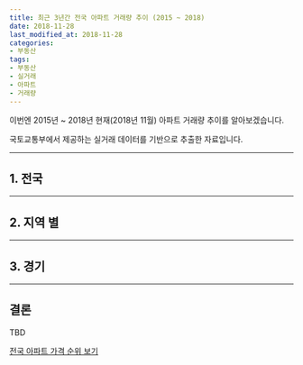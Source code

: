 ```yaml
---
title: 최근 3년간 전국 아파트 거래량 추이 (2015 ~ 2018)
date: 2018-11-28
last_modified_at: 2018-11-28
categories:
- 부동산
tags:
- 부동산
- 실거래
- 아파트
- 거래량
---
```


이번엔 2015년 ~ 2018년 현재(2018년 11월) 아파트 거래량 추이를 알아보겠습니다. 

국토교통부에서 제공하는 실거래 데이터를 기반으로 추출한 자료입니다. 

---

## 1. 전국 

<div style="width:100%;">
  <canvas id="all" height="200"></canvas>
</div>

<script>
new Chart(document.getElementById("all"), {
    type: 'line',
    data: {
        labels: ['2015/1','2015/2','2015/3','2015/4','2015/5','2015/6','2015/7','2015/8','2015/9','2015/10','2015/11','2015/12','2016/1','2016/2','2016/3','2016/4','2016/5','2016/6','2016/7','2016/8','2016/9','2016/10','2016/11','2016/12','2017/1','2017/2','2017/3','2017/4','2017/5','2017/6','2017/7','2017/8','2017/9','2017/10','2017/11','2017/12','2018/1','2018/2','2018/3','2018/4','2018/5','2018/6','2018/7','2018/8','2018/9','2018/10','2018/11'],
        datasets: [
          {
            label: '전국',
            data: [60349, 54831, 85406, 70090, 59811, 61037, 60529, 51281, 54399, 63301, 46137, 36029, 34920, 35905, 52371, 52277, 50514, 58854, 57800, 58306, 59594, 69631, 44845, 35323, 29655, 41309, 50331, 46535, 58109, 61468, 60894, 43767, 45835, 38753, 42593, 39219, 49978, 43027, 54568, 35306, 36101, 35992, 35770, 55574, 48333, 36979, 10038],
            borderColor: "rgba(255, 201, 14, 1)",
            backgroundColor: "rgba(255, 201, 14, 0.5)",
            fill: false,
          }
        ]
    },
    options: {
        responsive: true,
        title: {
            display: true,
            text: '전국 거래 '
        },
        tooltips: {
            mode: 'index',
            intersect: false,
        },
        hover: {
            mode: 'nearest',
            intersect: true
        },
        scales: {
            xAxes: [{
                display: true,
                scaleLabel: {
                    display: false,
                    labelString: ''
                }
            }],
            yAxes: [{
                display: true,
                scaleLabel: {
                    display: true,
                    labelString: ''
                }
            }]
        }
    }
});

</script>

---

## 2. 지역 별

<div style="width:100%;">
  <canvas id="s_canvas" height="200"></canvas>
</div>

<script>
new Chart(document.getElementById("s_canvas"), {
    type: 'line',
    data: {
      labels: ['2015/1','2015/2','2015/3','2015/4','2015/5','2015/6','2015/7','2015/8','2015/9','2015/10','2015/11','2015/12','2016/1','2016/2','2016/3','2016/4','2016/5','2016/6','2016/7','2016/8','2016/9','2016/10','2016/11','2016/12','2017/1','2017/2','2017/3','2017/4','2017/5','2017/6','2017/7','2017/8','2017/9','2017/10','2017/11','2017/12','2018/1','2018/2','2018/3','2018/4','2018/5','2018/6','2018/7','2018/8','2018/9','2018/10','2018/11'],
      datasets: [
{
	label: '서울특별시',
	data: [9527, 9762, 15336, 11690, 10107, 10651, 10967, 8677, 9574, 10504, 7165, 4855, 4969, 5337, 8777, 10365, 10729, 13146, 11728, 10927, 11213, 12061, 5744, 4204, 3705, 5704, 8537, 9311, 14687, 12754, 14805, 5090, 6829, 6290, 8085, 8489, 12477, 9064, 9277, 4466, 4685, 5215, 6991, 14843, 6828, 2522, 420],
	borderColor: "rgba(243, 67, 54, 1)",
	backgroundColor: "rgba(243, 67, 54, 0.5)",
	fill: false,
},
{
	label: '부산광역시',
	data: [4750, 3977, 6961, 6176, 5345, 5593, 5465, 4368, 4843, 6257, 4548, 3320, 2765, 3172, 4538, 4593, 4175, 5052, 5244, 5496, 5871, 6931, 4644, 3279, 2481, 3502, 4053, 3707, 3867, 4103, 3333, 2705, 2588, 2404, 2664, 2106, 2652, 2337, 3115, 2000, 2179, 1853, 1599, 1826, 1946, 1915, 545],
	borderColor: "rgba(232, 30, 99, 1)",
	backgroundColor: "rgba(232, 30, 99, 0.5)",
	fill: false,
},
{
	label: '대구광역시',
	data: [3077, 2734, 4349, 3737, 2961, 3141, 3234, 2023, 2109, 2269, 1306, 898, 786, 928, 1317, 1394, 1277, 1518, 1530, 1811, 2072, 2766, 1947, 1582, 1293, 1929, 2151, 2001, 2481, 3550, 4321, 3894, 2927, 2435, 2521, 2372, 2832, 2834, 3808, 2491, 2588, 2537, 1970, 2717, 2868, 2520, 669],
	borderColor: "rgba(155, 39, 175, 1)",
	backgroundColor: "rgba(155, 39, 175, 0.5)",
	fill: false,
},
{
	label: '인천광역시',
	data: [3922, 3844, 6360, 4903, 3941, 4029, 4037, 3797, 3853, 4380, 2937, 2226, 2285, 2303, 3683, 3698, 3684, 4203, 4322, 4231, 4527, 4721, 2670, 2076, 1796, 2553, 3322, 3185, 3487, 4023, 3685, 3364, 3410, 2752, 2578, 2072, 2463, 2224, 3285, 2289, 2233, 2199, 2127, 2704, 3214, 2690, 449],
	borderColor: "rgba63, 81, 180, 1)",
	backgroundColor: "rgba(63, 81, 180, 0.5)",
	fill: false,
},
{
	label: '광주광역시',
	data: [2450, 2081, 2833, 2148, 1694, 1697, 1669, 1652, 1622, 2032, 1731, 1456, 1218, 1360, 1700, 1572, 1488, 1735, 1886, 1965, 1982, 2420, 1958, 1737, 1468, 1978, 1944, 1667, 1926, 2061, 1875, 1808, 2111, 1720, 2067, 1798, 2073, 1848, 2718, 1930, 2035, 1991, 1923, 2468, 2499, 2123, 522],
	borderColor: "rgba(103, 58, 182, 1)",
	backgroundColor: "rgba(103, 58, 182, 0.5)",
	fill: false,
},
{
	label: '대전광역시',
	data: [1829, 1469, 2221, 1889, 1660, 1579, 1713, 1510, 1601, 1984, 1709, 1586, 1518, 1371, 1797, 1706, 1553, 1793, 1884, 1981, 2193, 2946, 2079, 1647, 1397, 1812, 1988, 1532, 1563, 1724, 1611, 1768, 1955, 1495, 1662, 1559, 1648, 1468, 1951, 1258, 1306, 1252, 1140, 1618, 2050, 2202, 652],
	borderColor: "rgba(33, 149, 242, 1)",
	backgroundColor: "rgba(33, 149, 242, 0.5)",
	fill: false,
},
{
	label: '울산광역시',
	data: [1794, 1493, 2301, 2059, 1987, 1950, 1776, 1364, 1609, 1829, 1523, 1184, 1017, 1122, 1470, 1348, 939, 1104, 1111, 1069, 1058, 1404, 1182, 1037, 794, 948, 1081, 917, 1028, 1175, 1017, 999, 1013, 823, 888, 702, 777, 650, 919, 635, 634, 645, 545, 597, 563, 668, 216],
	borderColor: "rgba(0, 187, 211, 1)",
	backgroundColor: "rgba(0, 187, 211, 0.5)",
	fill: false,
},
{
	label: ('세종특별자치시'),
	data: [131, 112, 181, 164, 180, 165, 164, 147, 168, 217, 178, 170, 166, 161, 287, 246, 209, 298, 276, 354, 322, 487, 356, 276, 236, 323, 324, 333, 478, 768, 553, 245, 192, 182, 195, 251, 266, 342, 478, 261, 328, 235, 174, 204, 250, 215, 76],
	borderColor: "rgba(0, 149, 135, 1)",
	backgroundColor: "rgba(0, 149, 135, 0.5)",
	fill: false,
},
{
	label: ('경기도'),
	data: [16910, 15783, 24847, 19996, 17347, 17393, 17128, 14561, 15344, 17599, 11959, 8911, 9234, 9108, 14083, 14537, 14880, 17582, 17588, 17285, 17428, 20187, 11403, 8826, 7102, 10259, 13420, 12539, 16503, 18290, 17833, 12342, 13005, 10554, 10825, 10107, 13725, 12600, 15646, 9685, 9976, 10331, 10643, 19492, 18973, 11301, 2610],
	borderColor: "rgba(138, 194, 74, 1)",
	backgroundColor: "rgba(138, 194, 74, 0.5)",
	fill: false,
},
{
	label: ('강원도'),
	data: [1652, 1586, 2253, 1991, 1633, 1714, 1774, 1636, 1681, 2004, 1635, 1539, 1514, 1415, 1953, 1746, 1675, 1755, 1702, 1650, 1536, 1787, 1583, 1169, 1086, 1509, 1570, 1428, 1382, 1586, 1355, 1255, 1292, 1092, 1246, 955, 1067, 942, 1391, 1053, 995, 1040, 897, 983, 926, 1088, 386],
	borderColor: "rgba(204, 219, 57, 1)",
	backgroundColor: "rgba(204, 219, 57, 0.5)",
	fill: false,
},
{
	label: ('충청북도'),
	data: [1552, 1380, 1912, 1641, 1372, 1352, 1350, 1279, 1228, 1386, 1153, 993, 1036, 1132, 1495, 1325, 1241, 1254, 1215, 1328, 1349, 1575, 1195, 1092, 933, 1232, 1434, 1217, 1382, 1391, 1340, 1236, 1224, 1106, 1177, 1066, 1191, 1047, 1560, 1145, 1132, 1084, 946, 953, 1030, 1244, 458],
	borderColor: "rgba(254, 234, 59 , 1)",
	backgroundColor: "rgba(254, 234, 59 , 0.5)",
	fill: false,
},
{
	label: ('충청남도'),
	data: [2226, 1827, 2637, 2274, 1982, 1958, 2101, 1907, 1961, 2167, 1781, 1484, 1334, 1296, 1700, 1517, 1480, 1590, 1464, 1666, 1614, 2180, 1590, 1370, 1196, 1626, 1723, 1444, 1637, 1964, 1659, 1649, 1690, 1419, 1614, 1403, 1544, 1459, 2118, 1594, 1484, 1482, 1251, 1362, 1416, 1618, 627],
	borderColor: "rgba(254, 192, 7, 1)",
	backgroundColor: "rgba(254, 192, 7, 0.5)",
	fill: false,
},
{
	label: ('전라북도'),
	data: [1906, 1590, 2362, 2069, 1886, 2009, 1807, 1706, 1733, 1929, 1718, 1528, 1594, 1775, 2180, 1868, 1653, 1694, 1638, 1833, 1889, 2221, 1670, 1461, 1329, 1770, 1978, 1679, 1782, 1751, 1602, 1572, 1608, 1515, 1578, 1391, 1609, 1388, 1727, 1327, 1348, 1369, 1265, 1241, 1227, 1360, 502],
	borderColor: "rgba(254, 151, 0, 1)",
	backgroundColor: "rgba(254, 151, 0, 0.5)",
	fill: false,
},
{
	label: ('전라남도'),
	data: [1409, 1142, 1698, 1554, 1478, 1625, 1422, 1359, 1370, 1619, 1367, 1362, 1234, 1319, 1675, 1554, 1202, 1430, 1428, 1599, 1558, 1848, 1467, 1290, 1209, 1506, 1613, 1405, 1477, 1587, 1450, 1383, 1604, 1193, 1414, 1262, 1425, 1232, 1669, 1431, 1450, 1293, 1192, 1205, 1176, 1451, 565],
	borderColor: "rgba(254, 87, 34, 1)",
	backgroundColor: "rgba(254, 87, 34, 0.5)",
	fill: false,
},
{
	label: ('경상북도'),
	data: [2576, 2122, 3290, 2783, 2191, 2228, 2068, 1910, 2024, 2218, 1651, 1424, 1355, 1412, 1885, 1603, 1458, 1648, 1595, 1701, 1508, 1884, 1669, 1527, 1278, 1742, 1841, 1526, 1663, 1871, 1796, 1883, 1888, 1614, 1666, 1508, 1720, 1501, 2023, 1524, 1509, 1523, 1316, 1476, 1375, 1652, 619],
	borderColor: "rgba(120, 85, 72, 1)",
	backgroundColor: "rgba(120, 85, 72, 0.5)",
	fill: false,
},
{
	label: ('경상남도'),
	data: [4155, 3626, 5566, 4756, 3833, 3724, 3641, 3196, 3468, 4621, 3457, 2720, 2523, 2431, 3485, 2990, 2692, 2804, 2886, 3151, 3203, 3913, 3355, 2499, 2097, 2723, 3184, 2449, 2611, 2666, 2477, 2403, 2293, 1953, 2159, 1903, 2292, 1921, 2655, 2024, 2016, 1761, 1634, 1708, 1843, 2215, 646],
	borderColor: "rgba(157, 157, 157, 1)",
	backgroundColor: "rgba(157, 157, 157, 0.5)",
	fill: false,
},
{
	label: ('제주특별자치도'),
	data: [483, 303, 299, 260, 214, 229, 213, 189, 211, 286, 319, 373, 372, 263, 346, 215, 179, 248, 303, 259, 271, 300, 333, 251, 255, 193, 168, 195, 155, 204, 182, 171, 206, 206, 254, 275, 217, 170, 228, 193, 203, 182, 157, 177, 149, 195, 76],
	borderColor: "rgba(92, 124, 138, 1)",
	backgroundColor: "rgba(92, 124, 138, 0.5)",
	fill: false,
}
      ]
    },
    options: {
        responsive: true,
        title: {
            display: true,
            text: '지역 별 거래 추이'
        },
        tooltips: {
            mode: 'index',
            intersect: false,
        },
        hover: {
            mode: 'nearest',
            intersect: true
        },
        scales: {
            xAxes: [{
                display: true,
                scaleLabel: {
                    display: false,
                    labelString: ''
                }
            }],
            yAxes: [{
                display: true,
                scaleLabel: {
                    display: true,
                    labelString: '거래'
                }
            }]
        }
    }
});

</script>

---

## 3. 경기

<div style="width:100%;">
  <canvas id="k_canvas" height="200"></canvas>
</div>

<script>
new Chart(document.getElementById("k_canvas"), {
    type: 'line',
    data: {
        labels: ['15 1분기', '15 2분기', '15 3분기', '15 4분기', '16 1분기', '16 2분기', '16 3분기', '16 4분기', '17 1분기', '17 2분기', '17 3분기', '17 4분기', '18 1분기', '18 2분기', '18 3분기'],
        datasets: [{
            label: '거래량',
            data: [
57540,
54736,
47033,
38469,
32425,
46999,
52301,
40416,
30781,
47332,
43180,
31486,
41971,
29992,
49108
            ],
            borderColor: "rgba(255, 201, 14, 1)",
            backgroundColor: "rgba(255, 201, 14, 0.5)",
            fill: false,
        }]
    },
    options: {
        responsive: true,
        title: {
            display: true,
            text: ''
        },
        tooltips: {
            mode: 'index',
            intersect: false,
        },
        hover: {
            mode: 'nearest',
            intersect: true
        },
        scales: {
            xAxes: [{
                display: true,
                scaleLabel: {
                    display: false,
                    labelString: ''
                }
            }],
            yAxes: [{
                display: true,
                scaleLabel: {
                    display: false,
                    labelString: ''
                }
            }]
        }
    }
});

</script>

---

## 결론 ## 

TBD

[전국 아파트 가격 순위 보기](https://inasie.github.io/apt-ranking/전국)
